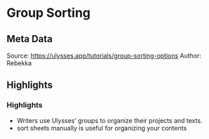 # Group Sorting

## Meta Data

Source:  https://ulysses.app/tutorials/group-sorting-options 
Author: Rebekka

## Highlights

### Highlights

- Writers use Ulysses’ groups to organize their projects and texts. 
- sort sheets manually is useful for organizing your contents

